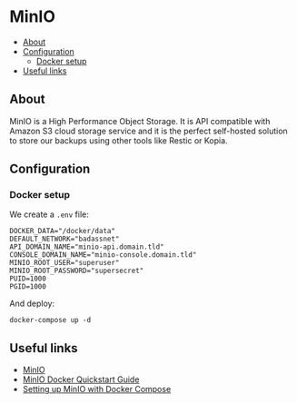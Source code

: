 # MinIO

- [About](#about)
- [Configuration](#configuration)
  * [Docker setup](#docker-setup)
- [Useful links](#useful-links)

## About

MinIO is a High Performance Object Storage. It is API compatible with Amazon S3
cloud storage service and it is the perfect self-hosted solution to store our
backups using other tools like Restic or Kopia.

## Configuration

### Docker setup

We create a `.env` file:

```shell
DOCKER_DATA="/docker/data"
DEFAULT_NETWORK="badassnet"
API_DOMAIN_NAME="minio-api.domain.tld"
CONSOLE_DOMAIN_NAME="minio-console.domain.tld"
MINIO_ROOT_USER="superuser"
MINIO_ROOT_PASSWORD="supersecret"
PUID=1000
PGID=1000
```

And deploy:

    docker-compose up -d

## Useful links

- [MinIO](https://min.io/)
- [MinIO Docker Quickstart Guide](https://docs.min.io/docs/minio-docker-quickstart-guide.html)
- [Setting up MinIO with Docker Compose](https://linuxblog.xyz/posts/minio/)
